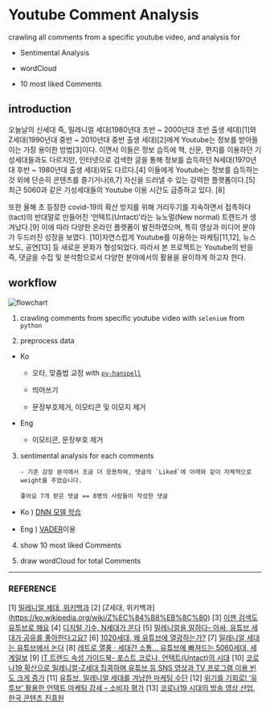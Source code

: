 # Youtube Comment Analysis

crawling all comments from a specific youtube video, and analysis for

- Sentimental Analysis

- wordCloud

- 10 most liked Comments


## introduction

오늘날의 신세대 즉, 밀레니얼 세대(1980년대 초반 ~ 2000년대 초반 출생 세대)[1]와 Z세대(1990년대 중반 ~ 2010년대 중반 출생 세대)[2]에게 Youtube는 정보를 받아들이는 가장 용이한 방법[3]이다.  이면서 이들은 정보 습득에 책, 신문, 편지를 이용하던 기성세대들과도 다르지만, 인터넷으로 검색한 글을 통해 정보를 습득하던 N세대(1970년대 후반 ~ 1980년대 출생 세대)와도 다르다.[4] 이들에게 Youtube는 정보를 습득하는 것 외에 단순히 콘텐츠를 즐기거나[6,7] 자신을 드러낼 수 있는 강력한 플랫폼이다.[5] 최근 5060과 같은 기성세대들의 Youtube 이용 시간도 급증하고 있다. [8]

또한 올해 초 등장한 covid-19의 확산 방지를 위해 거리두기를 지속하면서 접촉하다(tact)의 반대말로 만들어진  ‘언택트(Untact)’라는 뉴노멀(New normal) 트렌드가 생겨났다.[9] 이에 따라 다양한 온라인 플랫폼이 발전하였으며, 특히 영상과 미디어 분야가 두드러진 성장을 보였다. [10]자연스럽게 Youtube를 이용하는 마케팅[11,12], 뉴스 보도, 공연[13] 등 새로운 문화가 형성되었다. 따라서 본 프로젝트는 Youtube의 반응 즉, 댓글을 수집 및 분석함으로서 다양한 분야에서의 활용을 용이하게 하고자 한다.


## workflow


![flowchart](https://github.com/midannii/YoutubeCommentAnalysis/blob/main/files/workflow.png)


1. crawling comments from specific youtube video with `selenium` from  `python`

2. preprocess data

  - Ko

    - 오타, 맞춤법 교정 with  [`py-hanspell`](https://github.com/ssut/py-hanspell)

    - 띄어쓰기

    - 문장부호제거, 이모티콘 및 이모지 제거

  - Eng

    - 이모티콘, 문장부호 제거

3. sentimental analysis for each comments

       - 기존 감정 분석에서 조금 더 응용하여, 댓글의 `Liked`에 아래와 같이 자체적으로 weight를 주었습니다.

      ```
      좋아요 7개 받은 댓글 == 8명의 사람들이 작성한 댓글
      ```

  - Ko ) [DNN 모델 학습](https://nbviewer.jupyter.org/github/cyc1am3n/Deep-Learning-with-Python/blob/master/Chap03-getting_started_with_neural_networks/Chap03-Extra-classifying_korean_movie_review.ipynb)

  - Eng ) [VADER](https://github.com/cjhutto/vaderSentiment)이용

4. show 10 most liked Comments

5. draw wordCloud for total Comments


-------------------------------------

### REFERENCE

[1] [밀레니얼 세대, 위키백과](https://ko.wikipedia.org/wiki/%EB%B0%80%EB%A0%88%EB%8B%88%EC%96%BC_%EC%84%B8%EB%8C%80)
[2] [Z세대, 위키백과] (https://ko.wikipedia.org/wiki/Z%EC%84%B8%EB%8C%80)
[3] [이젠 검색도 유투브로 해요](http://m.kisdi.re.kr/mobile/colm/pro_view.m?seq=33517&category=W&selectPage=1)
[4] [디지털 기수, N세대가 온다](http://legacy.h21.hani.co.kr/h21/data/L991011/1p7mab02.html)
[5] [밀레니얼을 말하다- 아싸, 유튜브 세대가 공유를 좋아한다고요?](http://it.chosun.com/site/data/html_dir/2019/01/08/2019010801691.html)
[6] [1020세대, 왜 유튜브에 열광하는가?](http://www.kaa.or.kr/k/mag/2018/05_06/kaa0506_17.pdf)
[7] [밀레니얼 세대는 유튜브에서 논다](https://magazine.hankyung.com/money/article/2019082800172041082)
[8] [레트로 열풍 · 세대간 소통… 유튜브에 빠져드는 5060세대, 세계일보](http://m.segye.com/view/20190712509367)
[9] [IT 트렌드 속성 가이드북- 포스트 코로나, 언택트(Untact)의 시대](https://www.mobiinside.co.kr/2020/06/30/pen-untact/)
[10] [코로나19 확산으로 밀레니얼-Z세대 집콕하며 유튜브 등 SNS 영상과 TV 프로그램 이용 빈도 크게 증가](http://www.asiaa.co.kr/news/articleView.html?idxno=4745)
[11] [유튜브, 밀레니얼 세대를 겨냥한 마케팅 수단](http://www.sobilife.com/news/articleView.html?idxno=27251)
[12] [위기를 기회로! ‘유투브’ 활용한 언택트 마케팅 강세 – 소비자 평가](http://www.iconsumer.or.kr/news/articleView.html?idxno=11326)
[13] [코로나19 시대의 방송 영상 산업, 한국 콘텐츠 진흥원](http://www.kocca.kr/trend/vol22/file/BROADCASTING_TREND_INSIGHT_Vol_22.pdf)
